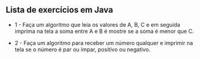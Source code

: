## Lista de exercícios em Java
- 1 - Faça um algoritmo que leia os valores de A, B, C e em seguida imprima na tela a soma entre A e B é mostre se a soma é menor que C.

- 2 - Faça um algoritmo para receber um número qualquer e imprimir na tela se o número é par ou ímpar, positivo ou negativo.
